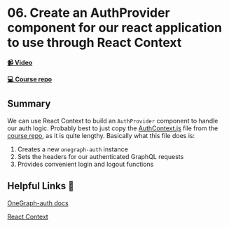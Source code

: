 # 06. Create an AuthProvider component for our react application to use through React Context

**[📹 Video](https://egghead.io/lessons/egghead-create-an-authprovider-component-for-our-react-application-to-use-through-react-context?pl=build-a-github-issue-viewer-in-react-and-graphql-be5a)**

**[💻 Course repo](https://github.com/theianjones/egghead-graphql-subscriptions)**

## Summary
We can use React Context to build an `AuthProvider` component to handle our auth logic. Probably best to just copy the [AuthContext.js](https://github.com/theianjones/egghead-graphql-subscriptions/blob/master/04-setUpAuthenticationWithUrql/src/contexts/AuthContext.js) file from the [course repo](https://github.com/theianjones/egghead-graphql-subscriptions), as it is quite lengthy. Basically what this file does is:

1. Creates a new `onegraph-auth` instance
2. Sets the headers for our authenticated GraphQL requests
3. Provides convenient login and logout functions

## Helpful Links 🤔

[OneGraph-auth docs](https://www.onegraph.com/docs/)

[React Context](https://reactjs.org/docs/context.html)